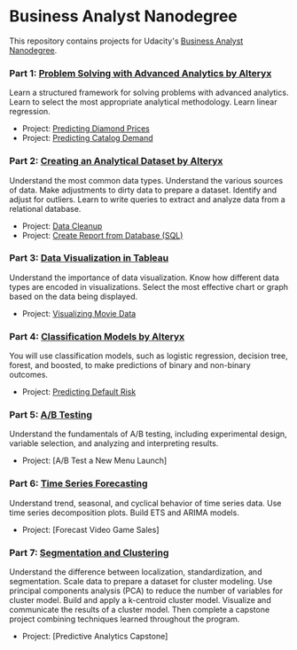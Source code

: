 # Business Analyst Nanodegree

This repository contains projects for Udacity's [Business Analyst Nanodegree](https://www.udacity.com/course/business-analyst-nanodegree--nd008).

### Part 1: [Problem Solving with Advanced Analytics by Alteryx](https://www.udacity.com/course/problem-solving-with-advanced-analytics--ud976)
Learn a structured framework for solving problems with advanced analytics. Learn to select the most appropriate analytical methodology. Learn linear regression.

- Project: [Predicting Diamond Prices](https://github.com/WalaaAlaqeel/Business-Analyst-Nano-degree/blob/master/Project1-1%20Predict%20Diamond%20Prices.pdf)
- Project: [Predicting Catalog Demand](https://github.com/WalaaAlaqeel/Business-Analyst-Nano-degree/blob/master/Project1-2%20Predict%20Catalog%20Demand.pdf)

### Part 2: [Creating an Analytical Dataset by Alteryx](https://www.udacity.com/course/creating-an-analytical-dataset--ud977)
Understand the most common data types. Understand the various sources of data. Make adjustments to dirty data to prepare a dataset. Identify and adjust for outliers. Learn to write queries to extract and analyze data from a relational database.

- Project: [Data Cleanup](https://github.com/WalaaAlaqeel/Business-Analyst-Nano-degree/blob/master/Project2-1%20Create%20an%20Analytical%20Dataset.pdf)
- Project: [Create Report from Database (SQL)](https://github.com/WalaaAlaqeel/Business-Analyst-Nano-degree/blob/master/Project2-2%20Create%20Reports%20From%20a%20Database.pptm)

### Part 3: [Data Visualization in Tableau](https://www.udacity.com/course/data-visualization-in-tableau--ud1006)
Understand the importance of data visualization. Know how different data types are encoded in visualizations. Select the most effective chart or graph based on the data being displayed.

- Project: [Visualizing Movie Data](https://github.com/WalaaAlaqeel/Business-Analyst-Nano-degree/blob/master/Project3%20Visualize%20Movie%20Data.pdf)

### Part 4: [Classification Models by Alteryx](https://www.udacity.com/course/classification-models--ud978)
You will use classification models, such as logistic regression, decision tree, forest, and boosted, to make predictions of binary and non-binary outcomes.

- Project: [Predicting Default Risk](https://github.com/kaishengteh/Business-Analyst-Nanodegree/blob/master/4-Classification-Models/4.1-Predicting-Default-Risk.ipynbhttps://github.com/WalaaAlaqeel/Business-Analyst-Nano-degree/blob/master/Project4%20Predicting%20Default%20Risk.pdf)

### Part 5: [A/B Testing](https://www.udacity.com/course/ab-testing--ud979)
Understand the fundamentals of A/B testing, including experimental design, variable selection, and analyzing and interpreting results.

- Project: [A/B Test a New Menu Launch]

### Part 6: [Time Series Forecasting](https://www.udacity.com/course/time-series-forecasting--ud980)
Understand trend, seasonal, and cyclical behavior of time series data. Use time series decomposition plots. Build ETS and ARIMA models.

- Project: [Forecast Video Game Sales]

### Part 7: [Segmentation and Clustering](https://www.udacity.com/course/segmentation-and-clustering--ud981)
Understand the difference between localization, standardization, and segmentation. Scale data to prepare a dataset for cluster modeling. Use principal components analysis (PCA) to reduce the number of variables for cluster model. Build and apply a k-centroid cluster model. Visualize and communicate the results of a cluster model.
Then complete a capstone project combining techniques learned throughout the program.

- Project: [Predictive Analytics Capstone]

